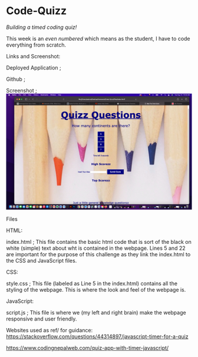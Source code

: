 # Code-Quizz
*Building a timed coding quiz!*

This week is an *even numbered* which means as the student, I have to code everything from scratch.

Links and Screenshot:

Deployed Application ;

Github ;

Screenshot ; ![Alt text](<Files/Code Quiz.png>)


Files

HTML: 

index.html ; This file contains the basic html code that is sort of the black on white (simple) text about wht is contained in the webpage. Lines 5 and 22 are important for the purpose of this challenge as they link the index.html to the CSS and JavaScript files.

CSS:

style.css ; This file (labeled as Line 5 in the index.html) contains all the styling of the webpage. This is where the look and feel of the webpage is.

JavaScript:

script.js ; This file is where we (my left and right brain) make the webpage responsive and user friendly.


Websites used as ref/ for guidance:
https://stackoverflow.com/questions/44314897/javascript-timer-for-a-quiz

https://www.codingnepalweb.com/quiz-app-with-timer-javascript/